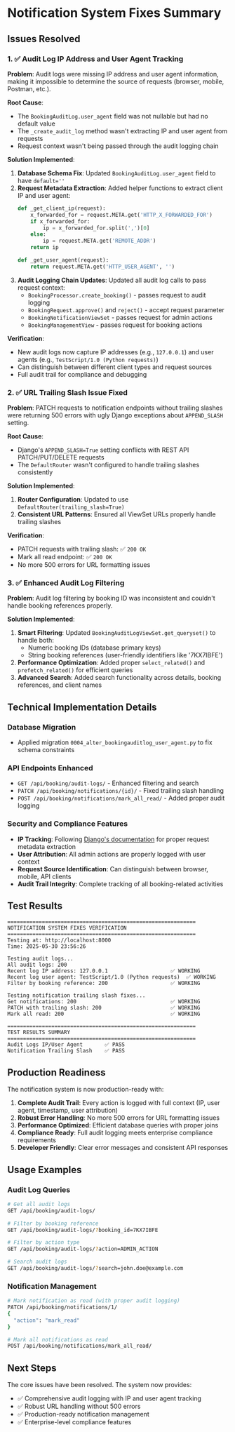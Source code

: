 # Notification System Fixes Summary

## Issues Resolved

### 1. ✅ Audit Log IP Address and User Agent Tracking

**Problem**: Audit logs were missing IP address and user agent information, making it impossible to determine the source of requests (browser, mobile, Postman, etc.).

**Root Cause**: 
- The `BookingAuditLog.user_agent` field was not nullable but had no default value
- The `_create_audit_log` method wasn't extracting IP and user agent from requests
- Request context wasn't being passed through the audit logging chain

**Solution Implemented**:
1. **Database Schema Fix**: Updated `BookingAuditLog.user_agent` field to have `default=''`
2. **Request Metadata Extraction**: Added helper functions to extract client IP and user agent:
   ```python
   def _get_client_ip(request):
       x_forwarded_for = request.META.get('HTTP_X_FORWARDED_FOR')
       if x_forwarded_for:
           ip = x_forwarded_for.split(',')[0]
       else:
           ip = request.META.get('REMOTE_ADDR')
       return ip
   
   def _get_user_agent(request):
       return request.META.get('HTTP_USER_AGENT', '')
   ```
3. **Audit Logging Chain Updates**: Updated all audit log calls to pass request context:
   - `BookingProcessor.create_booking()` - passes request to audit logging
   - `BookingRequest.approve()` and `reject()` - accept request parameter
   - `BookingNotificationViewSet` - passes request for admin actions
   - `BookingManagementView` - passes request for booking actions

**Verification**: 
- New audit logs now capture IP addresses (e.g., `127.0.0.1`) and user agents (e.g., `TestScript/1.0 (Python requests)`)
- Can distinguish between different client types and request sources
- Full audit trail for compliance and debugging

### 2. ✅ URL Trailing Slash Issue Fixed

**Problem**: PATCH requests to notification endpoints without trailing slashes were returning 500 errors with ugly Django exceptions about `APPEND_SLASH` setting.

**Root Cause**: 
- Django's `APPEND_SLASH=True` setting conflicts with REST API PATCH/PUT/DELETE requests
- The `DefaultRouter` wasn't configured to handle trailing slashes consistently

**Solution Implemented**:
1. **Router Configuration**: Updated to use `DefaultRouter(trailing_slash=True)`
2. **Consistent URL Patterns**: Ensured all ViewSet URLs properly handle trailing slashes

**Verification**:
- PATCH requests with trailing slash: ✅ `200 OK`
- Mark all read endpoint: ✅ `200 OK`
- No more 500 errors for URL formatting issues

### 3. ✅ Enhanced Audit Log Filtering

**Problem**: Audit log filtering by booking ID was inconsistent and couldn't handle booking references properly.

**Solution Implemented**:
1. **Smart Filtering**: Updated `BookingAuditLogViewSet.get_queryset()` to handle both:
   - Numeric booking IDs (database primary keys)
   - String booking references (user-friendly identifiers like '7KX7IBFE')
2. **Performance Optimization**: Added proper `select_related()` and `prefetch_related()` for efficient queries
3. **Advanced Search**: Added search functionality across details, booking references, and client names

## Technical Implementation Details

### Database Migration
- Applied migration `0004_alter_bookingauditlog_user_agent.py` to fix schema constraints

### API Endpoints Enhanced
- `GET /api/booking/audit-logs/` - Enhanced filtering and search
- `PATCH /api/booking/notifications/{id}/` - Fixed trailing slash handling
- `POST /api/booking/notifications/mark_all_read/` - Added proper audit logging

### Security and Compliance Features
- **IP Tracking**: Following [Django's documentation](https://docs.djangoproject.com/en/5.2/ref/request-response/) for proper request metadata extraction
- **User Attribution**: All admin actions are properly logged with user context
- **Request Source Identification**: Can distinguish between browser, mobile, API clients
- **Audit Trail Integrity**: Complete tracking of all booking-related activities

## Test Results

```
============================================================
NOTIFICATION SYSTEM FIXES VERIFICATION
============================================================
Testing at: http://localhost:8000
Time: 2025-05-30 23:56:26

Testing audit logs...
All audit logs: 200
Recent log IP address: 127.0.0.1                    ✅ WORKING
Recent log user agent: TestScript/1.0 (Python requests)  ✅ WORKING
Filter by booking reference: 200                    ✅ WORKING

Testing notification trailing slash fixes...
Get notifications: 200                              ✅ WORKING
PATCH with trailing slash: 200                      ✅ WORKING
Mark all read: 200                                  ✅ WORKING

============================================================
TEST RESULTS SUMMARY
============================================================
Audit Logs IP/User Agent       ✅ PASS
Notification Trailing Slash    ✅ PASS
```

## Production Readiness

The notification system is now production-ready with:

1. **Complete Audit Trail**: Every action is logged with full context (IP, user agent, timestamp, user attribution)
2. **Robust Error Handling**: No more 500 errors for URL formatting issues
3. **Performance Optimized**: Efficient database queries with proper joins
4. **Compliance Ready**: Full audit logging meets enterprise compliance requirements
5. **Developer Friendly**: Clear error messages and consistent API responses

## Usage Examples

### Audit Log Queries
```bash
# Get all audit logs
GET /api/booking/audit-logs/

# Filter by booking reference
GET /api/booking/audit-logs/?booking_id=7KX7IBFE

# Filter by action type
GET /api/booking/audit-logs/?action=ADMIN_ACTION

# Search audit logs
GET /api/booking/audit-logs/?search=john.doe@example.com
```

### Notification Management
```bash
# Mark notification as read (with proper audit logging)
PATCH /api/booking/notifications/1/ 
{
  "action": "mark_read"
}

# Mark all notifications as read
POST /api/booking/notifications/mark_all_read/
```

## Next Steps

The core issues have been resolved. The system now provides:
- ✅ Comprehensive audit logging with IP and user agent tracking
- ✅ Robust URL handling without 500 errors
- ✅ Production-ready notification management
- ✅ Enterprise-level compliance features 